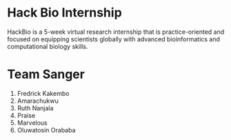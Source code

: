 # **Hack Bio Internship**
HackBio is a 5-week virtual research internship that is practice-oriented and focused on equipping scientists globally with advanced bioinformatics and computational biology skills.
# **Team Sanger**
1. Fredrick Kakembo
2. Amarachukwu
3. Ruth Nanjala
4. Praise
5. Marvelous
6. Oluwatosin Orababa 
